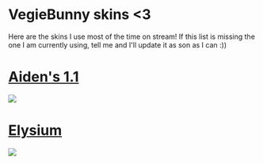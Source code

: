 # VegieBunny skins <3

Here are the skins I use most of the time on  stream! If this list is missing the one I am currently using, tell me and I'll update it as son as I can :))


# [Aiden's 1.1](https://puu.sh/xDKzV/8eb3fa8bee.osk)

![](https://osu.ppy.sh/ss/9128841)

# [Elysium](https://puu.sh/xDK6u/b129375080.osk)

![](https://osu.ppy.sh/ss/9128857)
